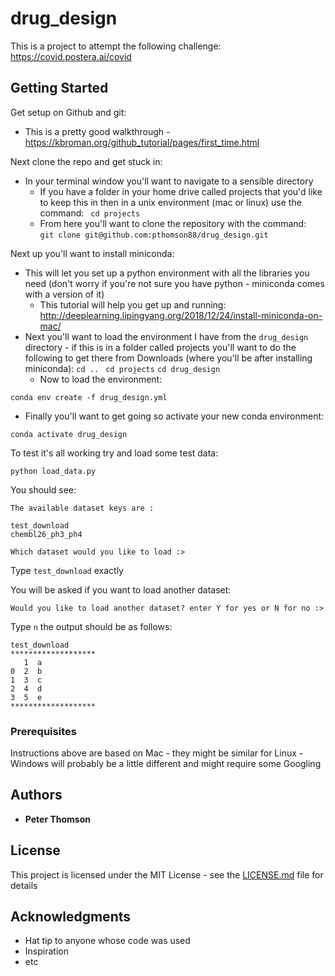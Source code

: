 # drug_design

This is a project to attempt the following challenge: https://covid.postera.ai/covid

## Getting Started
Get setup on Github and git:
* This is a pretty good walkthrough - https://kbroman.org/github_tutorial/pages/first_time.html

Next clone the repo and get stuck in:
* In your terminal window you'll want to navigate to a sensible directory
     * If you have a folder in your home drive called projects that you'd like to keep this in then in a unix environment (mac or linux) use the command: 
``` cd projects```
     * From here you'll want to clone the repository with the command:     
```git clone git@github.com:pthomson88/drug_design.git```

Next up you'll want to install miniconda:
* This will let you set up a python environment with all the libraries you need (don't worry if you're not sure you have python - miniconda comes with a version of it)
     * This tutorial will help you get up and running: http://deeplearning.lipingyang.org/2018/12/24/install-miniconda-on-mac/
* Next you'll want to load the environment I have from the `drug_design` directory - if this is in a folder called projects you'll want to do the following to get there from Downloads (where you'll be after installing miniconda):
```cd ..```
``` cd projects```
```cd drug_design```
     * Now to load the environment:
``` 
conda env create -f drug_design.yml
```
* Finally you'll want to get going so activate your new conda environment:
```
conda activate drug_design

```

To test it's all working try and load some test data:

```
python load_data.py
```

You should see:
```
The available dataset keys are :

test_download
chembl26_ph3_ph4

Which dataset would you like to load :>
```
Type ```test_download``` exactly

You will be asked if you want to load another dataset:

```
Would you like to load another dataset? enter Y for yes or N for no :>
```

Type ```n``` the output should be as follows:

```
test_download
*******************
   1  a
0  2  b
1  3  c
2  4  d
3  5  e
*******************

```


### Prerequisites

Instructions above are based on Mac - they might be similar for Linux - Windows will probably be a little different and might require some Googling

## Authors

* **Peter Thomson**

## License

This project is licensed under the MIT License - see the [LICENSE.md](LICENSE.md) file for details

## Acknowledgments

* Hat tip to anyone whose code was used
* Inspiration
* etc
